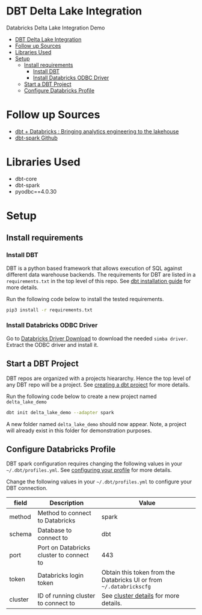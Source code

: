 # DBT Delta Lake Integration
Databricks Delta Lake Integration Demo

- [DBT Delta Lake Integration](#dbt-delta-lake-integration)
- [Follow up Sources](#follow-up-sources)
- [Libraries Used](#libraries-used)
- [Setup](#setup)
  - [Install requirements](#install-requirements)
    - [Install DBT](#install-dbt)
    - [Install Databricks ODBC Driver](#install-databricks-odbc-driver)
  - [Start a DBT Project](#start-a-dbt-project)
  - [Configure Databricks Profile](#configure-databricks-profile)

# Follow up Sources
* [dbt + Databricks : Bringing analytics engineering to the lakehouse](https://blog.getdbt.com/analyticsengineeringwithdbtanddatabricks/)
* [dbt-spark Github](https://github.com/fishtown-analytics/dbt-spark)

# Libraries Used
* dbt-core
* dbt-spark
* pyodbc==4.0.30

# Setup

## Install requirements

### Install DBT
DBT is a python based framework that allows execution of SQL against different data warehouse backends. The requirements for DBT are listed in a `requirements.txt` in the top level of this repo. See [dbt installation guide](https://github.com/fishtown-analytics/dbt-spark#installation) for more details. 

Run the following code below to install the tested requirements.

```sh
pip3 install -r requirements.txt
```

### Install Databricks ODBC Driver
Go to [Databricks Driver Download](https://databricks.com/spark/odbc-driver-download?_ga=2.129606796.1443837543.1614615613-1207879976.1601929408) to download the needed `simba driver`. Extract the ODBC driver and install it. 

## Start a DBT Project
DBT repos are organized with a projects hieararchy. Hence the top level of any DBT repo will be a project. See [creating a dbt project](https://docs.getdbt.com/docs/building-a-dbt-project/projects) for more details.

Run the following code below to create a new project named `delta_lake_demo` 

```sh
dbt init delta_lake_demo --adapter spark
```

A new folder named `delta_lake_demo` should now appear. Note, a project will already exist in this folder for demonstration purposes.

## Configure Databricks Profile
DBT spark configuration requires changing the following values in your `~/.dbt/profiles.yml`. See [configuring your profile](https://github.com/fishtown-analytics/dbt-spark#configuring-your-profile) for more details.

Change the following values in your `~/.dbt/profiles.yml` to configure your DBT connection.

|field|Description|Value|
|-----|-----------|-----|
|method| Method to connect to Databricks|spark|
|schema| Database to connect to| dbt|
|port| Port on Databricks cluster to connect to | 443|
|token | Databricks login token | Obtain this token from the Databricks UI or from `~/.databrickscfg`|
|cluster | ID of running cluster to connect to| See [cluster details](https://docs.databricks.com/integrations/bi/jdbc-odbc-bi.html#get-server-hostname-port-http-path-and-jdbc-url) for more details.|